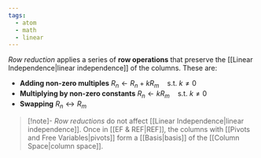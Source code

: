 ```yaml
---
tags:
  - atom
  - math
  - linear
---
```

*Row reduction* applies a series of **row operations** that preserve the [[Linear Independence|linear independence]] of the columns. These are:
 - **Adding non-zero multiples**
   $R_n \leftarrow R_n + kR_m \hspace{1em} \text{s.t. } k \ne 0$
 - **Multiplying by non-zero constants**
   $R_n \leftarrow kR_m \hspace{1em} \text{s.t. } k \ne 0$
 - **Swapping**
   $R_n \leftrightarrow R_m$
 
> [!note]- *Row reductions* do not affect [[Linear Independence|linear independence]]. Once in [[EF & REF|REF]], the columns with [[Pivots and Free Variables|pivots]] form a [[Basis|basis]] of the [[Column Space|column space]].